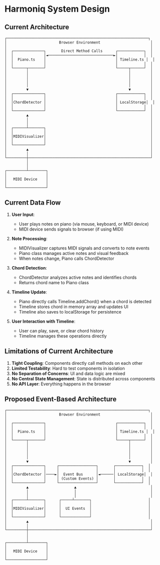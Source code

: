 # Harmoniq System Design

## Current Architecture

```
┌─────────────────────────────────────────────────────────────────┐
│                        Browser Environment                       │
│                                                                  │
│  ┌──────────────┐       Direct Method Calls      ┌────────────┐  │
│  │              │◄──────────────────────────────►│            │  │
│  │  Piano.ts    │                                │ Timeline.ts │  │
│  │              │                                │            │  │
│  └──────┬───────┘                                └─────┬──────┘  │
│         │                                              │         │
│         │                                              │         │
│         │                                              │         │
│         │                                              │         │
│         ▼                                              ▼         │
│  ┌──────────────┐                                ┌────────────┐  │
│  │              │                                │            │  │
│  │ChordDetector │                                │ LocalStorage│  │
│  │              │                                │            │  │
│  └──────────────┘                                └────────────┘  │
│         ▲                                                        │
│         │                                                        │
│         │                                                        │
│  ┌──────┴───────┐                                                │
│  │              │                                                │
│  │MIDIVisualizer│                                                │
│  │              │                                                │
│  └──────────────┘                                                │
│         ▲                                                        │
│         │                                                        │
└─────────┼────────────────────────────────────────────────────────┘
          │
          │
┌─────────┴────────┐
│                  │
│   MIDI Device    │
│                  │
└──────────────────┘
```

## Current Data Flow

1. **User Input**:
   - User plays notes on piano (via mouse, keyboard, or MIDI device)
   - MIDI device sends signals to browser (if using MIDI)

2. **Note Processing**:
   - MIDIVisualizer captures MIDI signals and converts to note events
   - Piano class manages active notes and visual feedback
   - When notes change, Piano calls ChordDetector

3. **Chord Detection**:
   - ChordDetector analyzes active notes and identifies chords
   - Returns chord name to Piano class

4. **Timeline Update**:
   - Piano directly calls Timeline.addChord() when a chord is detected
   - Timeline stores chord in memory array and updates UI
   - Timeline also saves to localStorage for persistence

5. **User Interaction with Timeline**:
   - User can play, save, or clear chord history
   - Timeline manages these operations directly

## Limitations of Current Architecture

1. **Tight Coupling**: Components directly call methods on each other
2. **Limited Testability**: Hard to test components in isolation
3. **No Separation of Concerns**: UI and data logic are mixed
4. **No Central State Management**: State is distributed across components
5. **No API Layer**: Everything happens in the browser

## Proposed Event-Based Architecture

```
┌─────────────────────────────────────────────────────────────────┐
│                        Browser Environment                       │
│                                                                  │
│  ┌──────────────┐                                ┌────────────┐  │
│  │              │                                │            │  │
│  │  Piano.ts    │                                │ Timeline.ts │  │
│  │              │                                │            │  │
│  └──────┬───────┘                                └─────┬──────┘  │
│         │                                              │         │
│         │                                              │         │
│         │                                              │         │
│         │                                              │         │
│         ▼                                              ▼         │
│  ┌──────────────┐     ┌─────────────────┐       ┌────────────┐  │
│  │              │     │                 │       │            │  │
│  │ChordDetector │────►│  Event Bus      │◄──────│ LocalStorage│  │
│  │              │     │ (Custom Events) │       │            │  │
│  └──────────────┘     └─────────────────┘       └────────────┘  │
│         ▲                     ▲                                  │
│         │                     │                                  │
│         │                     │                                  │
│  ┌──────┴───────┐      ┌─────┴───────┐                          │
│  │              │      │             │                          │
│  │MIDIVisualizer│      │  UI Events  │                          │
│  │              │      │             │                          │
│  └──────────────┘      └─────────────┘                          │
│         ▲                                                        │
│         │                                                        │
└─────────┼────────────────────────────────────────────────────────┘
          │
          │
┌─────────┴────────┐
│                  │
│   MIDI Device    │
│                  │
└──────────────────┘
```

